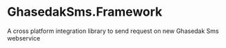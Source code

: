 # GhasedakSms.Framework
A cross platform integration library to send request on new Ghasedak Sms webservice
